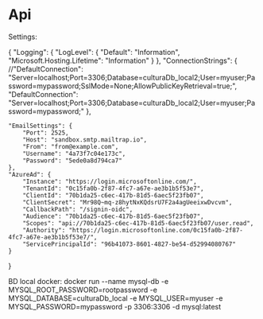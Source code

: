 # Api

Settings:

{
    "Logging": {
        "LogLevel": {
            "Default": "Information",
            "Microsoft.Hosting.Lifetime": "Information"
        }
    },
    "ConnectionStrings": {
        //"DefaultConnection": "Server=localhost;Port=3306;Database=culturaDb_local2;User=myuser;Password=mypassword;SslMode=None;AllowPublicKeyRetrieval=true;",
        "DefaultConnection": "Server=localhost;Port=3306;Database=culturaDb_local2;User=myuser;Password=mypassword;"
    },

    "EmailSettings": {
        "Port": 2525,
        "Host": "sandbox.smtp.mailtrap.io",
        "From": "from@example.com",
        "Username": "4a73f7c04e173c",
        "Password": "5ede0a8d794ca7"
    },
    "AzureAd": {
        "Instance": "https://login.microsoftonline.com/",
        "TenantId": "0c15fa0b-2f87-4fc7-a67e-ae3b1b5f53e7",
        "ClientId": "70b1da25-c6ec-417b-81d5-6aec5f23fb07",
        "ClientSecret": "Mr98Q~mq-z8hytNxKQdsrU7F2a4agUeeixwDvcvm",
        "CallbackPath": "/signin-oidc",
        "Audience": "70b1da25-c6ec-417b-81d5-6aec5f23fb07",
        "Scopes": "api://70b1da25-c6ec-417b-81d5-6aec5f23fb07/user.read",
        "Authority": "https://login.microsoftonline.com/0c15fa0b-2f87-4fc7-a67e-ae3b1b5f53e7/",
        "ServicePrincipalId": "96b41073-8601-4827-be54-d52994080767"
    }
}




BD local docker: docker run --name mysql-db -e MYSQL_ROOT_PASSWORD=rootpassword -e MYSQL_DATABASE=culturaDb_local -e MYSQL_USER=myuser -e MYSQL_PASSWORD=mypassword -p 3306:3306 -d mysql:latest
